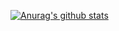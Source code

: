 [![Anurag's github stats](https://github-readme-stats.vercel.app/api?username=ChinaLHR)](https://github.com/ChinaLHR/github-readme-stats?theme=radical)

<!--
**ChinaLHR/ChinaLHR** is a ✨ _special_ ✨ repository because its `README.md` (this file) appears on your GitHub profile.

Here are some ideas to get you started:

- 🔭 I’m currently working on ...
- 🌱 I’m currently learning ...
- 👯 I’m looking to collaborate on ...
- 🤔 I’m looking for help with ...
- 💬 Ask me about ...
- 📫 How to reach me: ...
- 😄 Pronouns: ...
- ⚡ Fun fact: ...
-->
